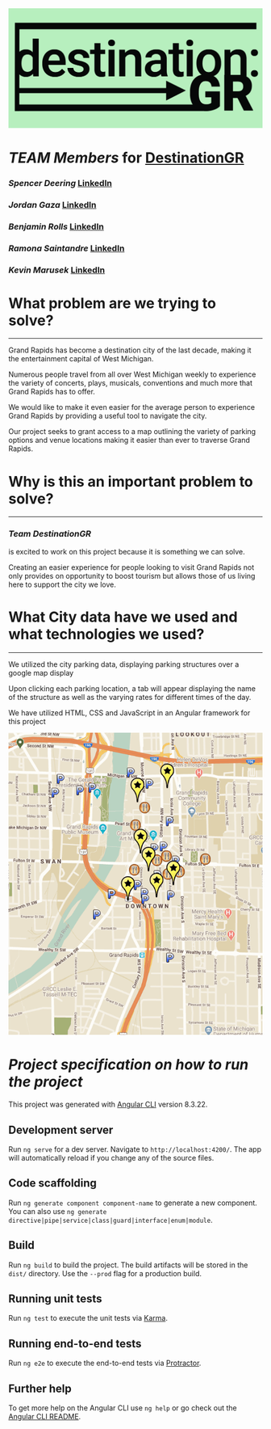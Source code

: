 
<img src = './src/assets/logo.jpg' alt = 'Logo Image'>


# *TEAM Members*  for  [ **DestinationGR**](https://benjamindrolls.github.io/GrDecoded/)
### *Spencer Deering*  [LinkedIn](https://www.linkedin.com/in/spencer-deering-439845b9/)  
### *Jordan Gaza* [LinkedIn](https://www.linkedin.com/in/jordan-k-gaza/)  
### *Benjamin Rolls* [LinkedIn](https://www.linkedin.com/in/benjamin-rolls-8b1788108/)  
### *Ramona Saintandre* [LinkedIn](https://www.linkedin.com/in/ramona-saintandre/)  
### *Kevin Marusek*  [LinkedIn](https://www.linkedin.com/in/kevin-marusek/)  


 

 # **What problem are we trying to solve?** 
***
Grand Rapids has become a destination city of the last decade, making it the entertainment capital of West Michigan. 

Numerous people travel from all over West Michigan weekly to experience the variety of concerts, plays, musicals, conventions and much more that Grand Rapids has to offer. 

We would like to make it even easier for the average person to experience Grand Rapids by providing a useful tool to navigate the city. 

Our project seeks to grant access to a map outlining the variety of parking options and venue locations making it easier than ever to traverse Grand Rapids. 

# **Why is this an important problem to solve?**
***
### *Team DestinationGR*  
is excited to work on this project because it is something we can solve. 

Creating an easier experience for people looking to visit Grand Rapids not only provides on opportunity to boost tourism but allows those of us living here to support the city we love. 

# **What City data have we used and what technologies we used?** 
***
We utilized the city parking data, displaying parking structures over a google map display 

Upon clicking each parking location, a tab will appear displaying the name of the structure as well as the varying rates for different times of the day. 

We have utilized HTML, CSS and JavaScript in an Angular framework for this project   

![DestinationGR Demo](./src/assets/destinationGR.gif) 
<!-- **Conclusion**  -->

# ***Project specification on how to run the project*** 

This project was generated with [Angular CLI](https://github.com/angular/angular-cli) version 8.3.22.

## Development server

Run `ng serve` for a dev server. Navigate to `http://localhost:4200/`. The app will automatically reload if you change any of the source files.

## Code scaffolding

Run `ng generate component component-name` to generate a new component. You can also use `ng generate directive|pipe|service|class|guard|interface|enum|module`.

## Build

Run `ng build` to build the project. The build artifacts will be stored in the `dist/` directory. Use the `--prod` flag for a production build.

## Running unit tests

Run `ng test` to execute the unit tests via [Karma](https://karma-runner.github.io).

## Running end-to-end tests

Run `ng e2e` to execute the end-to-end tests via [Protractor](http://www.protractortest.org/).

## Further help

To get more help on the Angular CLI use `ng help` or go check out the [Angular CLI README](https://github.com/angular/angular-cli/blob/master/README.md).
